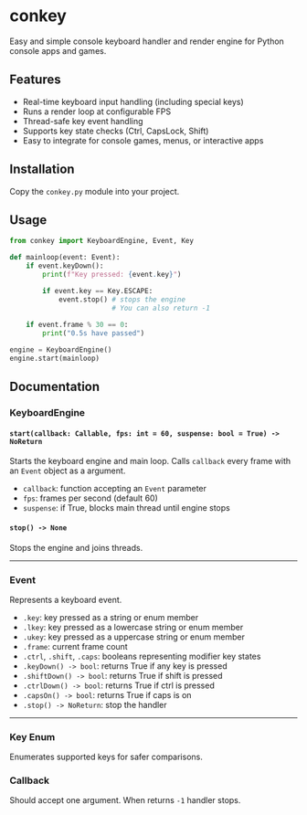 # conkey

Easy and simple console keyboard handler and render engine for Python console apps and games.

## Features

- Real-time keyboard input handling (including special keys)
- Runs a render loop at configurable FPS
- Thread-safe key event handling
- Supports key state checks (Ctrl, CapsLock, Shift)
- Easy to integrate for console games, menus, or interactive apps

## Installation

Copy the `conkey.py` module into your project.

## Usage

```python
from conkey import KeyboardEngine, Event, Key

def mainloop(event: Event):
    if event.keyDown():
        print(f"Key pressed: {event.key}")

        if event.key == Key.ESCAPE:
            event.stop() # stops the engine
                         # You can also return -1
    
    if event.frame % 30 == 0:
        print("0.5s have passed")

engine = KeyboardEngine()
engine.start(mainloop)
```

## Documentation

### KeyboardEngine

#### `start(callback: Callable, fps: int = 60, suspense: bool = True) -> NoReturn`

Starts the keyboard engine and main loop. Calls `callback` every frame with an `Event` object as a argument.

- `callback`: function accepting an `Event` parameter
- `fps`: frames per second (default 60)
- `suspense`: if True, blocks main thread until engine stops

#### `stop() -> None`

Stops the engine and joins threads.

---

### Event

Represents a keyboard event.

- `.key`: key pressed as a string or enum member
- `.lkey`: key pressed as a lowercase string or enum member
- `.ukey`: key pressed as a uppercase string or enum member
- `.frame`: current frame count
- `.ctrl`, `.shift`, `.caps`: booleans representing modifier key states
- `.keyDown() -> bool`: returns True if any key is pressed
- `.shiftDown() -> bool`: returns True if shift is pressed
- `.ctrlDown() -> bool`: returns True if ctrl is pressed
- `.capsOn() -> bool`: returns True if caps is on
- `.stop() -> NoReturn`: stop the handler

---

### Key Enum

Enumerates supported keys for safer comparisons.


### Callback

Should accept one argument.
When returns `-1` handler stops.
